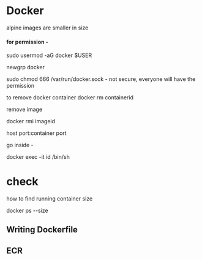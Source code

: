 # Docker

alpine images are smaller in size

#### for permission -

sudo usermod -aG docker $USER

newgrp docker 

sudo chmod 666 /var/run/docker.sock  - not secure, everyone will have the permission 

to remove docker container
docker rm containerid 

remove image

docker rmi imageid

host port:container port


go inside -

docker exec -it id /bin/sh


# check
how to find running container size

docker ps --size

## Writing Dockerfile


## ECR
